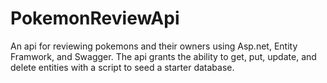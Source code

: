 # PokemonReviewApi
An api for reviewing pokemons and their owners using Asp.net, Entity Framwork, and Swagger. The api grants the ability to get, put, update, and delete entities with a script to seed a starter database.
